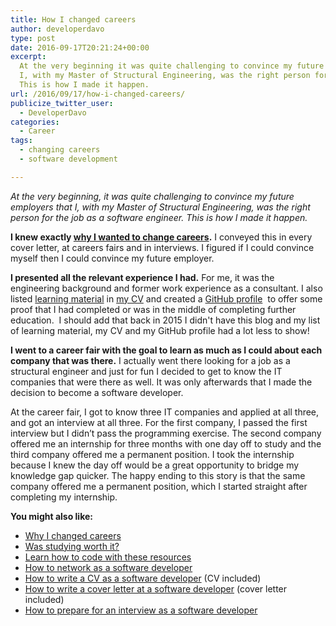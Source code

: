 ```yaml
---
title: How I changed careers
author: developerdavo
type: post
date: 2016-09-17T20:21:24+00:00
excerpt: 
  At the very beginning it was quite challenging to convince my future employers that 
  I, with my Master of Structural Engineering, was the right person for the job as a software engineer.  
  This is how I made it happen.
url: /2016/09/17/how-i-changed-careers/
publicize_twitter_user:
  - DeveloperDavo
categories:
  - Career
tags:
  - changing careers
  - software development

---
```

_At the very beginning, it was quite challenging to convince my future employers that 
I, with my Master of Structural Engineering, was the right person for the job as a software engineer. 
This is how I made it happen._

**I knew exactly 
<a href="http://learnitmyway.com/2016/08/10/why-i-changed-careers/" target="_blank" rel="noopener">
why I wanted to change careers</a>.** 
I conveyed this in every cover letter, at careers fairs and in interviews. 
I figured if I could convince myself then I could convince my future employer.

**I presented all the relevant experience I had.** 
For me, it was the engineering background and former work experience as a consultant. 
I also listed 
<a href="http://learnitmyway.com/2016/11/11/learning-material-software-development/" 
target="_blank" rel="noopener">learning material</a> in
<a href="https://drive.google.com/file/d/0B3ZNcIeUNLoLbHpZNU5JWWhQM0E/view?usp=sharing" 
target="_blank" rel="noopener">my CV</a> 
and created a 
<a href="https://github.com/DeveloperDavo" target="_blank" rel="noopener">GitHub profile</a> 
to offer some proof that I had completed or was in the middle of completing further education. 
I should add that back in 2015 I didn't have this blog and my list of learning material, my CV and 
my GitHub profile had a lot less to show!

**I went to a career fair with the goal to learn as much as I could about each company that was there.** 
I actually went there looking for a job as a structural engineer and just for fun I decided to get to know the 
IT companies that were there as well. It was only afterwards that I made the decision to become a software developer.

At the career fair, I got to know three IT companies and applied at all three, and got an interview at all three. 
For the first company, I passed the first interview but I didn’t pass the programming exercise. 
The second company offered me an internship for three months with one day off to study and the third company 
offered me a permanent position. I took the internship because I knew the day off would be a great opportunity to 
bridge my knowledge gap quicker. 
The happy ending to this story is that the same company offered me a permanent position, 
which I started straight after completing my internship.

**You might also like:**

  * [Why I changed careers][4]
  * [Was studying worth it?][5]
  * [Learn how to code with these resources][6]
  * [How to network as a software developer][7]
  * [How to write a CV as a software developer][8] (CV included)
  * [How to write a cover letter at a software developer][2] (cover letter included)
  * [How to prepare for an interview as a software developer][3]

 [4]: http://learnitmyway.com/2016/08/10/why-i-changed-careers/
 [5]: http://learnitmyway.com/2016/10/12/was-studying-worth-it/
 [6]: https://learnitmyway.com/2017/06/04/learn-how-to-code-with-these-resources/
 [7]: http://learnitmyway.com/2017/01/31/how-to-network-as-a-software-developer/
 [8]: http://learnitmyway.com/2017/02/18/how-to-write-a-cv-as-a-software-developer/
 [2]: http://learnitmyway.com/2017/03/04/how-to-write-a-cover-letter-as-a-software-developer/
 [3]: http://learnitmyway.com/2017/04/02/how-to-prepare-for-an-interview-as-a-software-developer-part-i/
